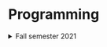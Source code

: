 # Programming

<details><summary>Fall semester 2021</summary>

* [Lab 1](https://github.com/Nikiroiduk/Programming/tree/master/lab1_MemoryManagment) - Memory management
* [Lab 2](https://github.com/Nikiroiduk/Programming/tree/master/lab2_ClassesAndObjectsEncapsulationOperators) - Classes and objects, encapsulation, operators
* [Lab 3](https://github.com/Nikiroiduk/Programming/tree/master/lab3_InheritancePolymorphismInterfaces) - Inheritance, polymorphism, interfaces
* [Lab 4](https://github.com/Nikiroiduk/Programming/tree/master/lab4_AggregationExceptionsBlackjack) - Aggregation, exceptions, blackjack
* [Lab 5](https://github.com/Nikiroiduk/Programming/tree/master/lab5_TemplatesSTL) - Templates, STL
  
</details>

